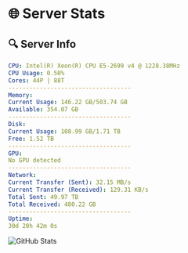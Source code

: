 # 🌐 Server Stats
## 🔍 Server Info
```yaml
CPU: Intel(R) Xeon(R) CPU E5-2699 v4 @ 1228.38MHz
CPU Usage: 0.50%
Cores: 44P | 88T
-----------------------------------
Memory:
Current Usage: 146.22 GB/503.74 GB
Available: 354.07 GB
-----------------------------------
Disk:
Current Usage: 108.99 GB/1.71 TB
Free: 1.52 TB
-----------------------------------
GPU:
No GPU detected
-----------------------------------
Network:
Current Transfer (Sent): 32.15 MB/s
Current Transfer (Received): 129.31 KB/s
Total Sent: 49.97 TB
Total Received: 480.22 GB
-----------------------------------
Uptime:
30d 20h 42m 0s
```
![GitHub Stats](https://img.shields.io/badge/Updated-2025-04-07_18:04:49-blue)